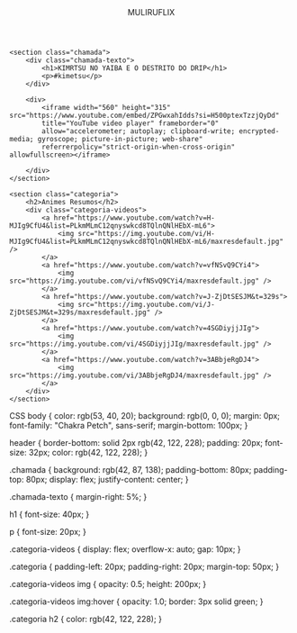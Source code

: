 <html lang="pt-BR">

<head>
    <link rel="stylesheet" href="style.css">
    <link rel="preconnect" href="https://fonts.googleapis.com">
    <link rel="preconnect" href="https://fonts.gstatic.com" crossorigin>
    <link
        href="https://fonts.googleapis.com/css2?family=Chakra+Petch:ital,wght@0,300;0,400;0,500;0,600;0,700;1,300;1,400;1,500;1,600;1,700&display=swap"
        rel="stylesheet">
    <title>muliruflix</title>
</head>

<body>
    <header>MULIRUFLIX</header>

    <section class="chamada">
        <div class="chamada-texto">
            <h1>KIMRTSU NO YAIBA E O DESTRITO DO DRIP</h1>
            <p>#kimetsu</p>
        </div>

        <div>
            <iframe width="560" height="315" src="https://www.youtube.com/embed/ZPGwxahIdds?si=H500ptexTzzjQyDd" 
            title="YouTube video player" frameborder="0" 
            allow="accelerometer; autoplay; clipboard-write; encrypted-media; gyroscope; picture-in-picture; web-share" 
            referrerpolicy="strict-origin-when-cross-origin" allowfullscreen></iframe>
            
        </div>
    </section>

    <section class="categoria">
        <h2>Animes Resumos</h2>
        <div class="categoria-videos">
            <a href="https://www.youtube.com/watch?v=H-MJIg9CfU4&list=PLkmMLmC12qnyswkcd8TQlnQNlHEbX-mL6">
                <img src="https://img.youtube.com/vi/H-MJIg9CfU4&list=PLkmMLmC12qnyswkcd8TQlnQNlHEbX-mL6/maxresdefault.jpg" />
            </a>
            <a href="https://www.youtube.com/watch?v=vfNSvQ9CYi4">
                <img src="https://img.youtube.com/vi/vfNSvQ9CYi4/maxresdefault.jpg" />
            </a>
            <a href="https://www.youtube.com/watch?v=J-ZjDtSESJM&t=329s">
                <img src="https://img.youtube.com/vi/J-ZjDtSESJM&t=329s/maxresdefault.jpg" />
            </a>
            <a href="https://www.youtube.com/watch?v=4SGDiyjjJIg">
                <img src="https://img.youtube.com/vi/4SGDiyjjJIg/maxresdefault.jpg" />
            </a>
            <a href="https://www.youtube.com/watch?v=3ABbjeRgDJ4">
                <img src="https://img.youtube.com/vi/3ABbjeRgDJ4/maxresdefault.jpg" />
            </a>
        </div>
    </section>

</body>

</html>















CSS
body {
    color: rgb(53, 40, 20);
    background: rgb(0, 0, 0);
    margin: 0px;
    font-family: "Chakra Petch", sans-serif;
    margin-bottom: 100px;
}

header {
    border-bottom: solid 2px rgb(42, 122, 228);
    padding: 20px;
    font-size: 32px;
    color: rgb(42, 122, 228);
}

.chamada {
    background: rgb(42, 87, 138);
    padding-bottom: 80px;
    padding-top: 80px;
    display: flex;
    justify-content: center;
}

.chamada-texto {
    margin-right: 5%;
}

h1 {
    font-size: 40px;
}

p {
    font-size: 20px;
}

.categoria-videos {
    display: flex;
    overflow-x: auto;
    gap: 10px;
}

.categoria {
    padding-left: 20px;
    padding-right: 20px;
    margin-top: 50px;
}

.categoria-videos img {
    opacity: 0.5;
    height: 200px;
}

.categoria-videos img:hover {
    opacity: 1.0;
    border: 3px solid green;
}

.categoria h2 {
    color: rgb(42, 122, 228);
}
